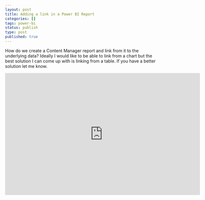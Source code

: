 ```yaml
---
layout: post
title: Adding a link in a Power BI Report
categories: []
tags: power-bi
status: publish
type: post
published: true
---
```


How do we create a Content Manager report and link from it to the underlying data?  Ideally I would like to be able to link from a chart but the best solution I can come up with is linking from a table.  If you have a better solution let me know.
<iframe src="https://player.vimeo.com/video/522133315?app_id=122963&amp;wmode=opaque" width="640" height="400" frameborder="0" title="Power BI" allow="autoplay; fullscreen" allowfullscreen=""></iframe>


